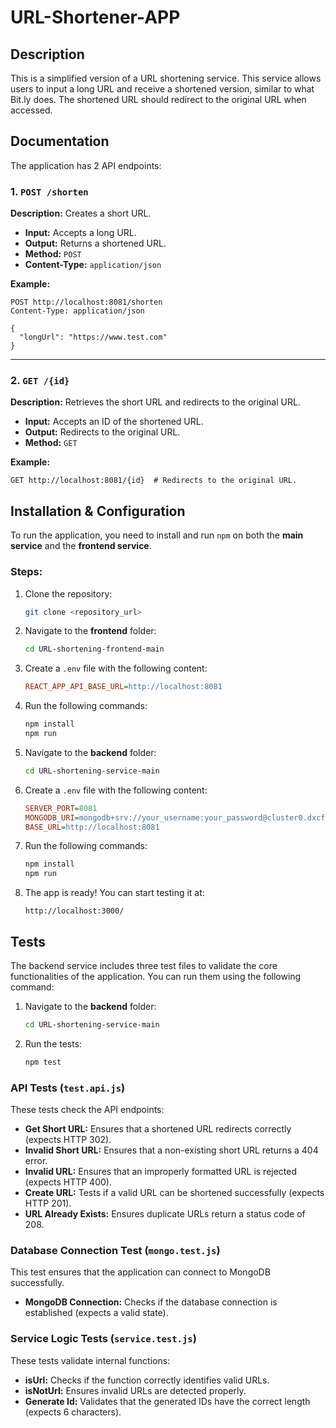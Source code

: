 # URL-Shortener-APP

## Description
This is a simplified version of a URL shortening service. This service allows users to input a long URL and receive a shortened version, similar to what Bit.ly does.
The shortened URL should redirect to the original URL when accessed.

## Documentation

The application has 2 API endpoints:

### 1. `POST /shorten`
**Description:** Creates a short URL.
- **Input:** Accepts a long URL.
- **Output:** Returns a shortened URL.
- **Method:** `POST`
- **Content-Type:** `application/json`

**Example:**
```http
POST http://localhost:8081/shorten
Content-Type: application/json

{
  "longUrl": "https://www.test.com"
}
```

---

### 2. `GET /{id}`
**Description:** Retrieves the short URL and redirects to the original URL.
- **Input:** Accepts an ID of the shortened URL.
- **Output:** Redirects to the original URL.
- **Method:** `GET`

**Example:**
```http
GET http://localhost:8081/{id}  # Redirects to the original URL.
```

## Installation & Configuration

To run the application, you need to install and run `npm` on both the **main service** and the **frontend service**.

### Steps:

1. Clone the repository:
   ```sh
   git clone <repository_url>
   ```
2. Navigate to the **frontend** folder:
   ```sh
   cd URL-shortening-frontend-main
   ```
3. Create a `.env` file with the following content:
   ```ini
   REACT_APP_API_BASE_URL=http://localhost:8081
   ```
4. Run the following commands:
   ```sh
   npm install
   npm run
   ```
5. Navigate to the **backend** folder:
   ```sh
   cd URL-shortening-service-main
   ```
6. Create a `.env` file with the following content:
   ```ini
   SERVER_PORT=8081
   MONGODB_URI=mongodb+srv://your_username:your_password@cluster0.dxcfz.mongodb.net/urlDB?retryWrites=true&w=majority&appName=Cluster0
   BASE_URL=http://localhost:8081
   ```
7. Run the following commands:
   ```sh
   npm install
   npm run
   ```
8. The app is ready! You can start testing it at:
   ```
   http://localhost:3000/

## Tests

The backend service includes three test files to validate the core functionalities of the application. You can run them using the following command:

1. Navigate to the **backend** folder:
   ```sh
   cd URL-shortening-service-main
   ```
2. Run the tests:
   ```sh
   npm test
   ```

### API Tests (`test.api.js`)
These tests check the API endpoints:
- **Get Short URL:** Ensures that a shortened URL redirects correctly (expects HTTP 302).
- **Invalid Short URL:** Ensures that a non-existing short URL returns a 404 error.
- **Invalid URL:** Ensures that an improperly formatted URL is rejected (expects HTTP 400).
- **Create URL:** Tests if a valid URL can be shortened successfully (expects HTTP 201).
- **URL Already Exists:** Ensures duplicate URLs return a status code of 208.

### Database Connection Test (`mongo.test.js`)
This test ensures that the application can connect to MongoDB successfully.
- **MongoDB Connection:** Checks if the database connection is established (expects a valid state).

### Service Logic Tests (`service.test.js`)
These tests validate internal functions:
- **isUrl:** Checks if the function correctly identifies valid URLs.
- **isNotUrl:** Ensures invalid URLs are detected properly.
- **Generate Id:** Validates that the generated IDs have the correct length (expects 6 characters).

